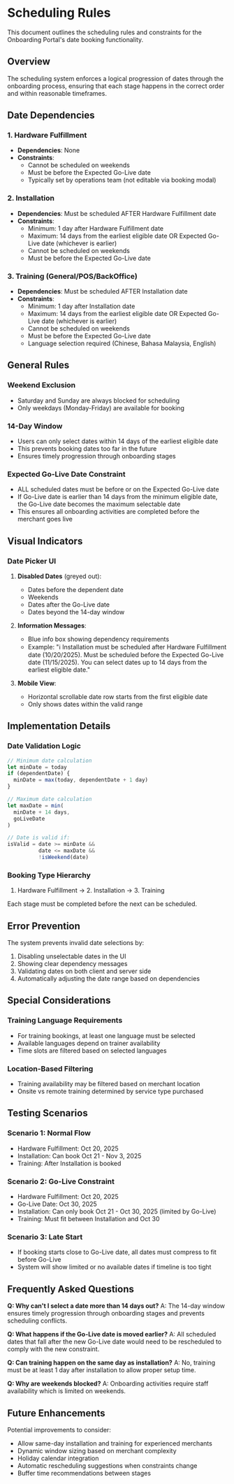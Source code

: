 # Scheduling Rules

This document outlines the scheduling rules and constraints for the Onboarding Portal's date booking functionality.

## Overview

The scheduling system enforces a logical progression of dates through the onboarding process, ensuring that each stage happens in the correct order and within reasonable timeframes.

## Date Dependencies

### 1. Hardware Fulfillment
- **Dependencies**: None
- **Constraints**: 
  - Cannot be scheduled on weekends
  - Must be before the Expected Go-Live date
  - Typically set by operations team (not editable via booking modal)

### 2. Installation
- **Dependencies**: Must be scheduled AFTER Hardware Fulfillment date
- **Constraints**:
  - Minimum: 1 day after Hardware Fulfillment date
  - Maximum: 14 days from the earliest eligible date OR Expected Go-Live date (whichever is earlier)
  - Cannot be scheduled on weekends
  - Must be before the Expected Go-Live date

### 3. Training (General/POS/BackOffice)
- **Dependencies**: Must be scheduled AFTER Installation date
- **Constraints**:
  - Minimum: 1 day after Installation date
  - Maximum: 14 days from the earliest eligible date OR Expected Go-Live date (whichever is earlier)
  - Cannot be scheduled on weekends
  - Must be before the Expected Go-Live date
  - Language selection required (Chinese, Bahasa Malaysia, English)

## General Rules

### Weekend Exclusion
- Saturday and Sunday are always blocked for scheduling
- Only weekdays (Monday-Friday) are available for booking

### 14-Day Window
- Users can only select dates within 14 days of the earliest eligible date
- This prevents booking dates too far in the future
- Ensures timely progression through onboarding stages

### Expected Go-Live Date Constraint
- ALL scheduled dates must be before or on the Expected Go-Live date
- If Go-Live date is earlier than 14 days from the minimum eligible date, the Go-Live date becomes the maximum selectable date
- This ensures all onboarding activities are completed before the merchant goes live

## Visual Indicators

### Date Picker UI
1. **Disabled Dates** (greyed out):
   - Dates before the dependent date
   - Weekends
   - Dates after the Go-Live date
   - Dates beyond the 14-day window

2. **Information Messages**:
   - Blue info box showing dependency requirements
   - Example: "ℹ️ Installation must be scheduled after Hardware Fulfillment date (10/20/2025). Must be scheduled before the Expected Go-Live date (11/15/2025). You can select dates up to 14 days from the earliest eligible date."

3. **Mobile View**:
   - Horizontal scrollable date row starts from the first eligible date
   - Only shows dates within the valid range

## Implementation Details

### Date Validation Logic
```javascript
// Minimum date calculation
let minDate = today
if (dependentDate) {
  minDate = max(today, dependentDate + 1 day)
}

// Maximum date calculation
let maxDate = min(
  minDate + 14 days,
  goLiveDate
)

// Date is valid if:
isValid = date >= minDate && 
          date <= maxDate && 
          !isWeekend(date)
```

### Booking Type Hierarchy
1. Hardware Fulfillment → 2. Installation → 3. Training

Each stage must be completed before the next can be scheduled.

## Error Prevention

The system prevents invalid date selections by:
1. Disabling unselectable dates in the UI
2. Showing clear dependency messages
3. Validating dates on both client and server side
4. Automatically adjusting the date range based on dependencies

## Special Considerations

### Training Language Requirements
- For training bookings, at least one language must be selected
- Available languages depend on trainer availability
- Time slots are filtered based on selected languages

### Location-Based Filtering
- Training availability may be filtered based on merchant location
- Onsite vs remote training determined by service type purchased

## Testing Scenarios

### Scenario 1: Normal Flow
- Hardware Fulfillment: Oct 20, 2025
- Installation: Can book Oct 21 - Nov 3, 2025
- Training: After Installation is booked

### Scenario 2: Go-Live Constraint
- Hardware Fulfillment: Oct 20, 2025
- Go-Live Date: Oct 30, 2025
- Installation: Can only book Oct 21 - Oct 30, 2025 (limited by Go-Live)
- Training: Must fit between Installation and Oct 30

### Scenario 3: Late Start
- If booking starts close to Go-Live date, all dates must compress to fit before Go-Live
- System will show limited or no available dates if timeline is too tight

## Frequently Asked Questions

**Q: Why can't I select a date more than 14 days out?**
A: The 14-day window ensures timely progression through onboarding stages and prevents scheduling conflicts.

**Q: What happens if the Go-Live date is moved earlier?**
A: All scheduled dates that fall after the new Go-Live date would need to be rescheduled to comply with the new constraint.

**Q: Can training happen on the same day as installation?**
A: No, training must be at least 1 day after installation to allow proper setup time.

**Q: Why are weekends blocked?**
A: Onboarding activities require staff availability which is limited on weekends.

## Future Enhancements

Potential improvements to consider:
- Allow same-day installation and training for experienced merchants
- Dynamic window sizing based on merchant complexity
- Holiday calendar integration
- Automatic rescheduling suggestions when constraints change
- Buffer time recommendations between stages